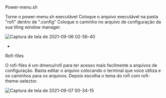 Power-menu.sh

Torne o power-menu.sh executável
Coloque o arquivo executável na pasta "rofi" dentro de ".config"
Coloque o caminho no arquivo de configuração da sua tiling window manager.

![Captura de tela de 2021-09-06 02-56-40](https://user-images.githubusercontent.com/90172365/132167946-ab610a17-0f4e-4d3c-adc9-c57213b86e23.png)

-

Rofi-files 

O rofi-files é um dmenu/rofi para ter acesso mais facilmente a arquivos de configuração. Basta editar o arquivo colocando o terminal que voce utiliza e os caminhos para os arquivos. Depois escolha o tema do rofi com rofi-theme-selector.

![Captura de tela de 2021-09-07 00-34-15](https://user-images.githubusercontent.com/90172365/132280351-2840e70e-fe09-4028-a055-3edf29a08d33.png)

